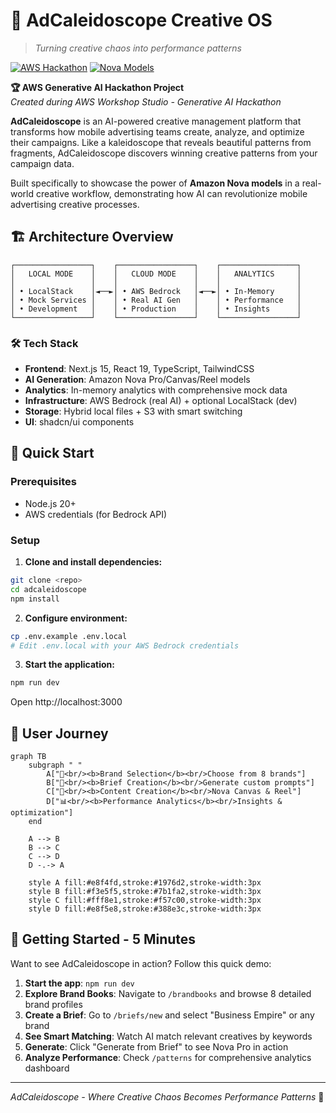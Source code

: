 # 🎨 AdCaleidoscope Creative OS

> *Turning creative chaos into performance patterns*

[![AWS Hackathon](https://img.shields.io/badge/AWS-Generative%20AI%20Hackathon-FF9900?style=for-the-badge&logo=amazon-aws&logoColor=white)](https://aws.amazon.com/bedrock/)
[![Nova Models](https://img.shields.io/badge/Amazon-Nova%20Models-232F3E?style=for-the-badge&logo=amazon&logoColor=white)](https://aws.amazon.com/bedrock/nova/)

**🏆 AWS Generative AI Hackathon Project**  
*Created during AWS Workshop Studio - Generative AI Hackathon*

**AdCaleidoscope** is an AI-powered creative management platform that transforms how mobile advertising teams create, analyze, and optimize their campaigns. Like a kaleidoscope that reveals beautiful patterns from fragments, AdCaleidoscope discovers winning creative patterns from your campaign data.

Built specifically to showcase the power of **Amazon Nova models** in a real-world creative workflow, demonstrating how AI can revolutionize mobile advertising creative processes.


## 🏗️ Architecture Overview

```
┌─────────────────┐    ┌─────────────────┐    ┌─────────────────┐
│   LOCAL MODE    │    │   CLOUD MODE    │    │   ANALYTICS     │
│                 │    │                 │    │                 │
│ • LocalStack    │◄──►│ • AWS Bedrock   │◄──►│ • In-Memory     │
│ • Mock Services │    │ • Real AI Gen   │    │ • Performance   │
│ • Development   │    │ • Production    │    │ • Insights      │
└─────────────────┘    └─────────────────┘    └─────────────────┘
```

### 🛠️ Tech Stack
- **Frontend**: Next.js 15, React 19, TypeScript, TailwindCSS
- **AI Generation**: Amazon Nova Pro/Canvas/Reel models
- **Analytics**: In-memory analytics with comprehensive mock data  
- **Infrastructure**: AWS Bedrock (real AI) + optional LocalStack (dev)
- **Storage**: Hybrid local files + S3 with smart switching
- **UI**: shadcn/ui components


## 🚀 Quick Start

### Prerequisites
- Node.js 20+
- AWS credentials (for Bedrock API)

### Setup

1. **Clone and install dependencies:**
```bash
git clone <repo>
cd adcaleidoscope
npm install
```

2. **Configure environment:**
```bash
cp .env.example .env.local
# Edit .env.local with your AWS Bedrock credentials
```

3. **Start the application:**
```bash
npm run dev
```

Open http://localhost:3000





## 🎯 User Journey

```mermaid
graph TB
    subgraph " "
        A["🏢<br/><b>Brand Selection</b><br/>Choose from 8 brands"]
        B["📝<br/><b>Brief Creation</b><br/>Generate custom prompts"]
        C["🎨<br/><b>Content Creation</b><br/>Nova Canvas & Reel"]
        D["📊<br/><b>Performance Analytics</b><br/>Insights & optimization"]
    end
    
    A --> B
    B --> C
    C --> D
    D -.-> A
    
    style A fill:#e8f4fd,stroke:#1976d2,stroke-width:3px
    style B fill:#f3e5f5,stroke:#7b1fa2,stroke-width:3px
    style C fill:#fff8e1,stroke:#f57c00,stroke-width:3px
    style D fill:#e8f5e8,stroke:#388e3c,stroke-width:3px
```



## 🚀 **Getting Started - 5 Minutes**

Want to see AdCaleidoscope in action? Follow this quick demo:

1. **Start the app**: `npm run dev`
2. **Explore Brand Books**: Navigate to `/brandbooks` and browse 8 detailed brand profiles
3. **Create a Brief**: Go to `/briefs/new` and select "Business Empire" or any brand
4. **See Smart Matching**: Watch AI match relevant creatives by keywords
5. **Generate**: Click "Generate from Brief" to see Nova Pro in action
6. **Analyze Performance**: Check `/patterns` for comprehensive analytics dashboard




---

*AdCaleidoscope - Where Creative Chaos Becomes Performance Patterns* 🎨
